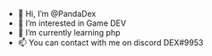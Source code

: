 - 👋 Hi, I’m @PandaDex
- 👀 I’m interested in Game DEV
- 🌱 I’m currently learning php
- 📫 You can contact with me on discord DEX#9953
